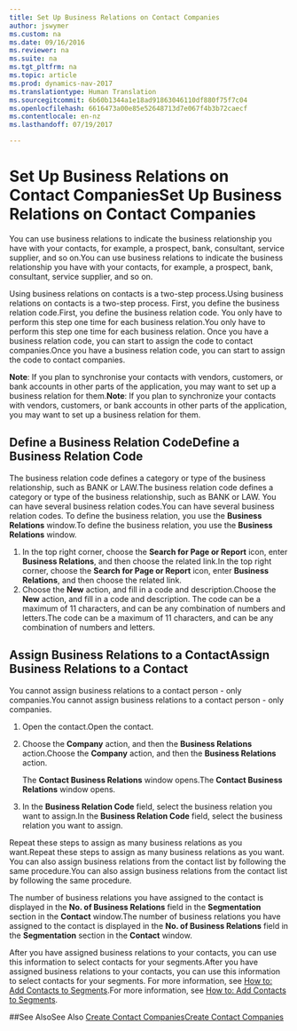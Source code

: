 ```yaml
---
title: Set Up Business Relations on Contact Companies
author: jswymer
ms.custom: na
ms.date: 09/16/2016
ms.reviewer: na
ms.suite: na
ms.tgt_pltfrm: na
ms.topic: article
ms.prod: dynamics-nav-2017
ms.translationtype: Human Translation
ms.sourcegitcommit: 6b60b1344a1e18ad91863046110df880f75f7c04
ms.openlocfilehash: 6616473a00e85e52648713d7e067f4b3b72caecf
ms.contentlocale: en-nz
ms.lasthandoff: 07/19/2017

---
```

# <a name="set-up-business-relations-on-contact-companies"></a><span data-ttu-id="c0da7-102">Set Up Business Relations on Contact Companies</span><span class="sxs-lookup"><span data-stu-id="c0da7-102">Set Up Business Relations on Contact Companies</span></span>
<span data-ttu-id="c0da7-103">You can use business relations to indicate the business relationship you have with your contacts, for example, a prospect, bank, consultant, service supplier, and so on.</span><span class="sxs-lookup"><span data-stu-id="c0da7-103">You can use business relations to indicate the business relationship you have with your contacts, for example, a prospect, bank, consultant, service supplier, and so on.</span></span>

<span data-ttu-id="c0da7-104">Using business relations on contacts is a two-step process.</span><span class="sxs-lookup"><span data-stu-id="c0da7-104">Using business relations on contacts is a two-step process.</span></span> <span data-ttu-id="c0da7-105">First, you define the business relation code.</span><span class="sxs-lookup"><span data-stu-id="c0da7-105">First, you define the business relation code.</span></span> <span data-ttu-id="c0da7-106">You only have to perform this step one time for each business relation.</span><span class="sxs-lookup"><span data-stu-id="c0da7-106">You only have to perform this step one time for each business relation.</span></span> <span data-ttu-id="c0da7-107">Once you have a business relation code, you can start to assign the code to contact companies.</span><span class="sxs-lookup"><span data-stu-id="c0da7-107">Once you have a business relation code, you can start to assign the code to contact companies.</span></span>

<span data-ttu-id="c0da7-108">**Note**: If you plan to synchronise your contacts with vendors, customers, or bank accounts in other parts of the application, you may want to set up a business relation for them.</span><span class="sxs-lookup"><span data-stu-id="c0da7-108">**Note**: If you plan to synchronize your contacts with vendors, customers, or bank accounts in other parts of the application, you may want to set up a business relation for them.</span></span>

## <a name="define-a-business-relation-code"></a><span data-ttu-id="c0da7-109">Define a Business Relation Code</span><span class="sxs-lookup"><span data-stu-id="c0da7-109">Define a Business Relation Code</span></span>
<span data-ttu-id="c0da7-110">The business relation code defines a category or type of the business relationship, such as BANK or LAW.</span><span class="sxs-lookup"><span data-stu-id="c0da7-110">The business relation code defines a category or type of the business relationship, such as BANK or LAW.</span></span> <span data-ttu-id="c0da7-111">You can have several business relation codes.</span><span class="sxs-lookup"><span data-stu-id="c0da7-111">You can have several business relation codes.</span></span> <span data-ttu-id="c0da7-112">To define the business relation, you use the **Business Relations** window.</span><span class="sxs-lookup"><span data-stu-id="c0da7-112">To define the business relation, you use the **Business Relations** window.</span></span>

1. <span data-ttu-id="c0da7-113">In the top right corner, choose the **Search for Page or Report** icon, enter **Business Relations**, and then choose the related link.</span><span class="sxs-lookup"><span data-stu-id="c0da7-113">In the top right corner, choose the **Search for Page or Report** icon, enter **Business Relations**, and then choose the related link.</span></span>
2. <span data-ttu-id="c0da7-114">Choose the **New** action, and fill in a code and description.</span><span class="sxs-lookup"><span data-stu-id="c0da7-114">Choose the **New** action, and fill in a code and description.</span></span> <span data-ttu-id="c0da7-115">The code can be a maximum of 11 characters, and can be any combination of numbers and letters.</span><span class="sxs-lookup"><span data-stu-id="c0da7-115">The code can be a maximum of 11 characters, and can be any combination of numbers and letters.</span></span>

## <a name="assign-business-relations-to-a-contact"></a><span data-ttu-id="c0da7-116">Assign Business Relations to a Contact</span><span class="sxs-lookup"><span data-stu-id="c0da7-116">Assign Business Relations to a Contact</span></span>
<span data-ttu-id="c0da7-117">You cannot assign business relations to a contact person - only companies.</span><span class="sxs-lookup"><span data-stu-id="c0da7-117">You cannot assign business relations to a contact person - only companies.</span></span>

1. <span data-ttu-id="c0da7-118">Open the contact.</span><span class="sxs-lookup"><span data-stu-id="c0da7-118">Open the contact.</span></span>
2. <span data-ttu-id="c0da7-119">Choose the **Company** action, and then the **Business Relations** action.</span><span class="sxs-lookup"><span data-stu-id="c0da7-119">Choose the **Company** action, and then the **Business Relations** action.</span></span>

    <span data-ttu-id="c0da7-120">The **Contact Business Relations** window opens.</span><span class="sxs-lookup"><span data-stu-id="c0da7-120">The **Contact Business Relations** window opens.</span></span>
3. <span data-ttu-id="c0da7-121">In the **Business Relation Code** field, select the business relation you want to assign.</span><span class="sxs-lookup"><span data-stu-id="c0da7-121">In the **Business Relation Code** field, select the business relation you want to assign.</span></span>

<span data-ttu-id="c0da7-122">Repeat these steps to assign as many business relations as you want.</span><span class="sxs-lookup"><span data-stu-id="c0da7-122">Repeat these steps to assign as many business relations as you want.</span></span> <span data-ttu-id="c0da7-123">You can also assign business relations from the contact list by following the same procedure.</span><span class="sxs-lookup"><span data-stu-id="c0da7-123">You can also assign business relations from the contact list by following the same procedure.</span></span>

<span data-ttu-id="c0da7-124">The number of business relations you have assigned to the contact is displayed in the **No. of Business Relations** field in the **Segmentation** section in the **Contact** window.</span><span class="sxs-lookup"><span data-stu-id="c0da7-124">The number of business relations you have assigned to the contact is displayed in the **No. of Business Relations** field in the **Segmentation** section in the **Contact** window.</span></span>

<span data-ttu-id="c0da7-125">After you have assigned business relations to your contacts, you can use this information to select contacts for your segments.</span><span class="sxs-lookup"><span data-stu-id="c0da7-125">After you have assigned business relations to your contacts, you can use this information to select contacts for your segments.</span></span> <span data-ttu-id="c0da7-126">For more information, see [How to: Add Contacts to Segments](marketing-add-contact-segment.md).</span><span class="sxs-lookup"><span data-stu-id="c0da7-126">For more information, see [How to: Add Contacts to Segments](marketing-add-contact-segment.md).</span></span>

##<a name="see-also"></a><span data-ttu-id="c0da7-127">See Also</span><span class="sxs-lookup"><span data-stu-id="c0da7-127">See Also</span></span>
[<span data-ttu-id="c0da7-128">Create Contact Companies</span><span class="sxs-lookup"><span data-stu-id="c0da7-128">Create Contact Companies</span></span>](marketing-create-contact-companies.md)

